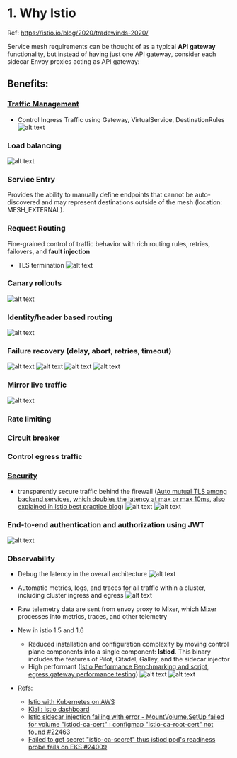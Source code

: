# 1. Why Istio

Ref: https://istio.io/blog/2020/tradewinds-2020/

Service mesh requirements can be thought of as a typical __API gateway__ functionality, but instead of having just one API gateway, consider each sidecar Envoy proxies acting as API gateway:

## Benefits:

### [Traffic Management](https://istio.io/docs/concepts/traffic-management/)
- Control Ingress Traffic using Gateway, VirtualService, DestinationRules
![alt text](../imgs/istio_gw_vs_svc2.png "") 
### Load balancing 
![alt text](../imgs/istio_destination_rule_lb_rules.png "")
### Service Entry
Provides the ability to manually define endpoints that cannot be auto-discovered and may represent destinations outside of the mesh (location: MESH_EXTERNAL).
### Request Routing
Fine-grained control of traffic behavior with rich routing rules, retries, failovers, and __fault injection__
- TLS termination
![alt text](../imgs/istio_gateway_tls.png "")
### Canary rollouts
![alt text](../imgs/istio_destination_rule_traffic_splitting.png "")
### Identity/header based routing
![alt text](../imgs/istio_ideintity_based_routing.png "")    
### Failure recovery (delay, abort, retries, timeout)
![alt text](../imgs/istio_fault_delay.png "")
![alt text](../imgs/istio_fault_abort.png "")
![alt text](../imgs/istio_timeout.png "")
![alt text](../imgs/istio_retries.png "")
### Mirror live traffic
![alt text](../imgs/istio_mirror.png "")
### Rate limiting
### Circuit breaker
### Control egress traffic
### [Security](https://istio.io/docs/concepts/security/)
- transparently secure traffic behind the firewall ([Auto mutual TLS among backend services](https://istio.io/docs/tasks/security/authentication/authn-policy/#auto-mutual-tls), [which doubles the latency at max or max 10ms](https://github.com/istio/tools/tree/3ac7ab40db8a0d595b71f47b8ba246763ecd6213/perf/benchmark#run-performance-tests), [also explained in Istio best practice blog](https://istio.io/blog/2019/performance-best-practices/#3-measure-with-and-without-proxies))
![alt text](../imgs/istio_mesh_mtls.png "")
![alt text](../imgs/istio_tls.svg "Istio TLS")
### End-to-end authentication and authorization using JWT
![alt text](../imgs/istio_requestauthentication_authorizationpolicy_jwt.png "")
### Observability
- Debug the latency in the overall architecture
![alt text](../imgs/istio_performance_latency.png "Istio Latency")
- Automatic metrics, logs, and traces for all traffic within a cluster, including cluster ingress and egress
    ![alt text](../imgs/kiali_virtualservice_ratings_timeout_10s_graph.png "")
- Raw telemetry data are sent from envoy proxy to Mixer, which Mixer processes into metrics, traces, and other telemetry
- New in istio 1.5 and 1.6
    - Reduced installation and configuration complexity by moving control plane components into a single component: __Istiod__. This binary includes the features of Pilot, Citadel, Galley, and the sidecar injector
    - High performant ([Istio Performance Benchmarking and script](https://github.com/istio/tools/tree/3ac7ab40db8a0d595b71f47b8ba246763ecd6213/perf/benchmark#run-performance-tests), [egress gateway performance testing](https://istio.io/blog/2019/egress-performance/))
         ![alt text](../imgs/istio_egress_performance_throughput.png "Istio Latency")
         ![alt text](../imgs/istio_egress_performance_cpu.png "Istio Latency")

- Refs:
    - [Istio with Kubernetes on AWS](https://github.com/aws-samples/istio-on-amazon-eks)
    - [Kiali: Istio dashboard](https://kiali.io/)
    - [Istio sidecar injection failing with error - MountVolume.SetUp failed for volume "istiod-ca-cert" : configmap "istio-ca-root-cert" not found #22463](https://github.com/istio/istio/issues/22463)
    - [Failed to get secret "istio-ca-secret" thus istiod pod's readiness probe fails on EKS #24009](https://github.com/istio/istio/issues/24009)
